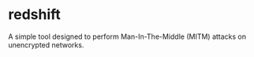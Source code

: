 # redshift
A simple tool designed to perform Man-In-The-Middle (MITM) attacks on unencrypted networks.
